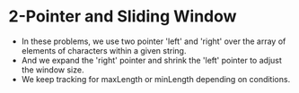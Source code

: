 # 2-Pointer and Sliding Window

- In these problems, we use two pointer 'left' and 'right' over the array of elements of characters within a given string.
- And we expand the 'right' pointer and shrink the 'left' pointer to adjust the window size.
- We keep tracking for maxLength or minLength depending on conditions.